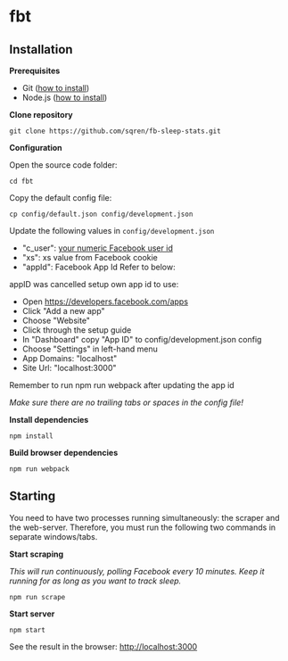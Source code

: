 # fbt

## Installation

**Prerequisites**
 - Git ([how to install](https://git-scm.com/book/en/v2/Getting-Started-Installing-Git))
 - Node.js ([how to install](https://docs.npmjs.com/getting-started/installing-node))

**Clone repository**
```
git clone https://github.com/sqren/fb-sleep-stats.git
```

**Configuration**

Open the source code folder:
```
cd fbt
```

Copy the default config file:
```
cp config/default.json config/development.json
```

Update the following values in `config/development.json`
 - "c_user": [your numeric Facebook user id](https://lookup-id.com/)
 -  "xs": xs value from Facebook cookie
 - "appId": Facebook App Id  Refer to below:

appID was cancelled setup own app id to use:

-    Open https://developers.facebook.com/apps
-    Click "Add a new app"
-    Choose "Website"
-    Click through the setup guide
-    In "Dashboard" copy "App ID" to config/development.json config
-    Choose "Settings" in left-hand menu
-    App Domains: "localhost"
-    Site Url: "localhost:3000"

Remember to run npm run webpack after updating the app id

*Make sure there are no trailing tabs or spaces in the config file!*

**Install dependencies**
```
npm install
```

**Build browser dependencies**
```
npm run webpack
```

## Starting

You need to have two processes running simultaneously: the scraper and the web-server. Therefore, you must run the following two commands in separate windows/tabs.

**Start scraping**

*This will run continuously, polling Facebook every 10 minutes. Keep it running for as long as you want to track sleep.*
```
npm run scrape
```

**Start server**
```
npm start
```

See the result in the browser: [http://localhost:3000](http://localhost:3000)
